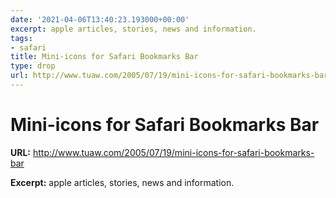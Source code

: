 ```yaml
---
date: '2021-04-06T13:40:23.193000+00:00'
excerpt: apple articles, stories, news and information.
tags:
- safari
title: Mini-icons for Safari Bookmarks Bar
type: drop
url: http://www.tuaw.com/2005/07/19/mini-icons-for-safari-bookmarks-bar
---
```


# Mini-icons for Safari Bookmarks Bar

**URL:** http://www.tuaw.com/2005/07/19/mini-icons-for-safari-bookmarks-bar

**Excerpt:** apple articles, stories, news and information.
